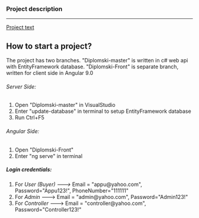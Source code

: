 <h3> Project description </h3>
<hr>
<a href="Programiranje u Smart Grid sistemima.pdf"> Project text </a>

<h2> How to start a project?  </h2>

The project has two branches. "Diplomski-master" is written in c# web api with EntityFramework database. "Diplomski-Front" is separate branch, written for client side in Angular 9.0

<h6> Server Side: </h6>
<ol>
<li> Open "Diplomski-master" in VisualStudio </li>
<li> Enter "update-database" in terminal to setup EntityFramework database </li>
<li> Run Ctrl+F5
</ol>

<h6> Angular Side: </h6>
<ol>
<li> Open "Diplomski-Front" </li>
<li> Enter "ng serve" in terminal </li>
</ol>

<h5> Login credentials: </h5>
<ol>
  <li> For <i> User (Buyer) ---> </i> Email = "appu@yahoo.com", Password="Appu123!", PhoneNumber="111111" </li>
  <li> For <i> Admin </i> ---> Email = "admin@yahoo.com", Password="Admin123!" </li>
  <li> For <i> Controller </i> --->  Email = "controller@yahoo.com", Password="Controller123!" </li> 
